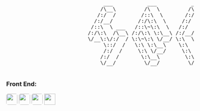 <pre>

                               ___           ___           ___       ___       ___     
                              /\__\         /\  \         /\__\     /\__\     /\  \    
                             /:/  /        /::\  \       /:/  /    /:/  /    /::\  \   
                            /:/__/        /:/\:\  \     /:/  /    /:/  /    /:/\:\  \  
                           /::\  \ ___   /::\~\:\  \   /:/  /    /:/  /    /:/  \:\  \ 
                          /:/\:\  /\__\ /:/\:\ \:\__\ /:/__/    /:/__/    /:/__/ \:\__\
                          \/__\:\/:/  / \:\~\:\ \/__/ \:\  \    \:\  \    \:\  \ /:/  /
                               \::/  /   \:\ \:\__\    \:\  \    \:\  \    \:\  /:/  / 
                               /:/  /     \:\ \/__/     \:\  \    \:\  \    \:\/:/  /  
                              /:/  /       \:\__\        \:\__\    \:\__\    \::/  /   
                              \/__/         \/__/         \/__/     \/__/     \/__/    

</pre>


<link rel="stylesheet" href="./assets/css/style.css">

### Front End: 

<img style="border-radius: 5px!important; height: 30px;" 
src="https://img.shields.io/badge/CSS-212121?&style=for-the-badge&logo=css3&logoColor=white"/> 
<img style="border-radius: 5px; height: 30px;" 
src="https://img.shields.io/badge/HTML-212121?style=for-the-badge&logo=html5&logoColor=white"/>
<img style="border-radius: 5px; height: 30px;" 
src="https://img.shields.io/badge/React-212121?style=for-the-badge&logo=react&logoColor=white"/>
<img style="height: 30px;" 
src="https://img.shields.io/badge/JavaScript-212121?style=for-the-badge&logo=JavaScript&logoColor=white"/>


